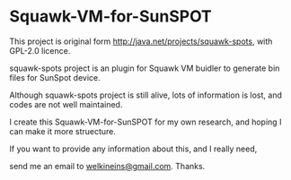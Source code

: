Squawk-VM-for-SunSPOT
=====================

This project is original form http://java.net/projects/squawk-spots, with GPL-2.0 licence.

squawk-spots project is an plugin for Squawk VM buidler to generate bin files for SunSpot device.

Although squawk-spots project is still alive, lots of information is lost, and codes are not well maintained.

I create this Squawk-VM-for-SunSPOT for my own research, and hoping I can make it more struecture.

If you want to provide any information about this, and I really need,

send me an email to welkineins@gmail.com. Thanks.
